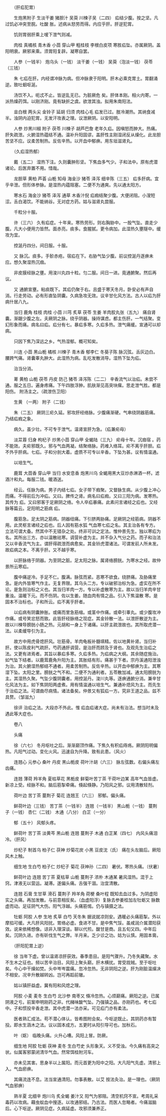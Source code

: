 <!-- { "loadSidebar": true } -->
　　（肝疝犯胃）

　　生炮黑附子 生淡干姜 猪胆汁 吴萸 川楝子吴（二四） 疝结少腹。按之坚。凡过饥必冲突至脘。吐酸 胀。述病从怒劳而得。内应乎肝。肝逆犯胃。

　　饥则胃弱肝乘上嗳下泄气则减。

　　肉桂 真橘核 青木香 小茴 穿山甲 粗桂枝 李根白皮项 寒胜疝坠。亦属厥阴。盖阳明衰。厥邪来乘。须胃阳复辟。凝寒自罢。

　　人参（一钱半） 炮乌头（一钱） 淡干姜（一钱） 吴萸（泡淡一钱） 茯苓（三钱）

　　朱 七疝在肝。内经谓冲脉为病。但冲脉隶于阳明。肝木必乘克胃土。胃翻涌逆。致吐蛔呕涎。

　　汤饮不入。呃忒不止。皆逆乱无已。为脏厥危 矣。肝体本刚。相火内寄。一派热燥药饵。以刚济刚。竟有缺折之虞。欲泄其浊。拟用朱南阳法。

　　韭白根 两头尖 金铃子 延胡 归须 肉桂心毛 疝发已过。肢冷潮热。其纳食减半。浊阴内迫犯胃。无发汗攻表之理。议泄厥阴。以安阳明。

　　人参 炒黑川椒 附子 茯苓 川楝子 胡芦巴詹 老年久疝。因嗔怒而肿大。热痛。肝失疏泄。火腑湿热蕴结不通。温补升阳固谬。盖肝性主刚湿闭反从燥化。此龙胆苦坚不应。议柔苦制热。反佐辛热。以开血中郁痹。用东垣滋肾丸。

　　（久疝湿热郁）

　　戴（五二） 湿热下注。久则囊肿形坚。下焦血多气少。子和法中。原有虎潜诸论。后医弃置不用。惜哉。

　　龙胆草 黄柏 芦荟 山栀 知母 海金沙 猪苓 泽泻 细辛陈（三五） 疝多肝病。宜乎辛泄。但形体参脉。是湿热内蕴阻塞。二便不为通爽。先以通太阳方。

　　寒水石 海金沙 猪苓 泽泻 通草 木香汁倪 疝瘕结聚少腹。大便闭阻。小溲短涩。舌白渴饮。不能纳谷。无对症方药。姑与滋肾丸尝服。

　　千粒分十服。

　　许（三六） 久有疝症。十年来。寒热劳形。则右胸胁中。一股气坠。直走少腹。凡大小便用力皆然。面赤亮。痰多。食腥腻。更令病加。此湿热久壅隧中。缓攻为宜。

　　控涎丹四分。间日服。十服。

　　又 脉沉。痰多。手骱赤疮。宿疝在下。右胁气坠少腹。前议控涎丹逐痹未应。想久聚湿热沉痼。

　　非皮膜经脉之壅。用浚川丸四十粒。匀二服。间日一进。竟通腑聚。然后再议。

　　又 通腑宣壅。粘痰既下。其疝仍聚于右。且盛于寒天冬月。卧安必有声自消。行走劳动。必有形直坠阴囊。久病急攻无效。议辛甘化风方法。古人以疝为肝病什居八九。

　　当归 鹿角 桂枝 肉桂 小茴 川芎 炙草 茯苓 生姜 羊肉胶丸张（五九） 痛自肾囊。渐踞少腹之左。夫厥阴之脉。绕乎阴器。操持谋虑。都主伤肝。一气结聚。变幻形象而痛。病名曰疝。疝分有七。暴疝多寒。久疝多热。泄气痛缓。宣通可以却病。

　　只因下焦乃深远之乡。气热湿郁。概可知矣。

　　川连 小茴 黑山栀 橘核 川楝子 青木香 郁李仁 冬葵子陈 脉沉弦。舌灰边白。腰跨气痛。肾囊睾丸肿大。此湿热为病。乱吃发散消导。湿热下坠为疝。

　　治当分消。

　　萆 黄柏 山栀 茯苓 丹皮 防己 猪苓 泽泻陈（二二） 辛香流气以治疝。未尝不通。服之五日。遍身疼痛。下午四肢浮肿。肌肤渐见高突块瘰。思走泄气胜。都是阳伤。 附汤主之。（疏泄伤卫阳）

　　生黄 （一两） 附子（二钱）

　　朱（二五） 厥阴三疟久延。邪攻肝经络脉。少腹痛渐硬。气串绕阴器筋痛。乃结疝瘕之象。

　　病久。虽少壮。不可专于泄气。温肾宣肝为急。（疝兼疟母）

　　淡苁蓉 归身 枸杞子 炒黑小茴 穿山甲 全蝎陆（三九） 疟母十年。沉痼宿 。药不能效。夫疟邪既久。邪与气血两凝。结聚络脉。药难入络耳。疟不离乎肝胆。疝不外乎肝病。七疝。子和分剖大着。虚质不可专以辛香。下坠为甚。议有情温通。

　　以培生气。

　　鹿茸 大茴香 穿山甲 当归 水安息香 炮黑川乌 全蝎用黑大豆炒赤淋酒一杯。滤酒汁和丸。每服二钱。暖酒送。

　　经云。任脉为病。男子内结七疝。女子带下瘕聚。又督脉生病。从少腹上冲心而痛。不得前后为冲疝。又曰。脾传之肾。病名曰疝瘕。又曰三阳为病。发寒热。其传为 疝。又曰邪客于足厥阴之络。令人卒疝暴痛。此素问言诸经之疝也。又经脉等篇云。足阳明之筋病 疝。

　　腹筋急。足太阴之筋病。阴器纽痛。下引脐两胁痛。足厥阴之经筋病。阴器不用。此灵枢言诸经之疝也。后人因有筋水狐 气血寒七疝之名。其主治各有专方。立法可谓大备。然其中不无错杂之处。终非可训之定法。惟仲景先生。独以寒疝为名。其所出三方。亦以温散祛寒。调营补虚为主。并不杂入气分之药。而子和治法又以辛香流气为主。谓肝得疏泄而病愈矣。其金铃虎潜诸法。可谓发前人所未发。故疝病之本。不离乎肝。又不越乎寒。

　　以肝脉络于阴器。为至阴之脏。足太阳之脉。属肾络膀胱。为寒水之经。故仲景所云寒疝。

　　腹中痛逆冷。手足不仁。腹满。脉弦而紧。恶寒不欲食。绕脐痛。及胁痛里急。是内外皆寒气作主。无复界限。其乌头二方。专以破邪治标为急。虚实在所不论。是急则治标之义也。其当归羊肉一方。专以补虚散寒为主。故以当归羊肉辛甘重浊。温暖下元。而不伤阴。佐以生姜。随血肉有情之品。引入下焦温散 寒。是固本不治标也。子和所云。疝不离乎肝者。

　　以疝病有阴囊肿胀。或痛而里急筋缩。或茎中作痛。或牵引睾丸。或少腹攻冲作痛。或号笑忿怒而致。此皆肝经脉络之现症。其金铃散一法。以泄肝散逆为主。故以川楝导膀胱小肠之热。元胡和一身上下诸痛。以肝主疏泄故也。其所取虎潜一法。以柔缓导引为主。

　　故方中用虎骨熄肝风。壮筋骨。羊肉龟板补髓填精。佐以地黄补肾。当归补肝。使以陈皮利气疏肝。芍药通肝调营。是治肝而顾及于肾也。及观先生治疝之法。又更有进焉者。其旨以暴疝多寒。久疝多热。为疝病之大纲。其余随症施治。如气坠下结者。以鹿茸鹿角升阳为主。其胀结有形。痛甚于下者。宗丹溪通阳泄浊为治。其火腑湿热郁结不通者。用柔苦制热。反佐辛热。以开血中郁痹为主。其寒湿下坠。太阳之里。膀胱之气不和。二便不为通利者。五苓散加减。通太阳膀胱为主。其湿热久聚。气坠少腹阴囊者。用控涎丹。浚川丸等。逐痹通腑分消。兼辛甘化风法为主。如下焦阴阳两虚煮。用有情温通以培生气。兼通补熄风为主。而先生于治疝之法。可谓曲尽病情。诸法备矣。仲景又有狐疝一方。究非王道之品。兹不具赘。（邹滋九）

　　徐评 治疝之法。大段亦不外此。惟 疝血疝诸大症。尚未有治法。想当时未及遇此等大症也。

　　卷八

　　头痛

　　徐（六七） 冬月呕吐之后。渐渐巅顶作痛。下焦久有积疝痔疡。厥阴阳明偏热。凡阳气过动。变化火风。迅速自为升降。致有此患。（风火）

　　连翘心 元参心 桑叶 丹皮 黑山栀皮 荷叶汁胡（六三） 脉左弦数。右偏头痛左齿痛。

　　连翘 薄荷 羚羊角 夏枯草花 黑栀皮 鲜菊叶苦丁茶 干荷叶边某 高年气血皆虚。新凉上受。经脉不和。脑后筋掣牵痛。倏起倏静。乃阳风之邪。议用清散轻剂。

　　荷叶边 苦丁茶 蔓荆子 菊花 连翘王（六三） 邪郁。偏头痛。

　　鲜荷叶边（三钱） 苦丁茶（一钱半） 连翘（一钱半） 黑山栀（一钱） 蔓荆子（一钱） 杏仁（二钱） 木通（八分） 白芷（一分）

　　郁（五十） 风郁头疼。

　　鲜荷叶 苦丁茶 淡黄芩 黑山栀 连翘 蔓荆子 木通 白芷某（四七） 内风头痛泪冷。（肝风）

　　炒杞子 制首乌 柏子仁 茯神 炒菊花炭 小黑 豆皮沈（氏） 痛在头左脑后。厥阳风木上触。

　　细生地 生白芍 柏子仁 炒杞子 菊花 茯神孙（二四） 暑伏。寒热头痛。（伏暑）

　　鲜荷叶边 连翘 苦丁茶 夏枯草 山栀 蔓荆子 浓朴 木通某 暑风湿热。混于上窍。津液无以营运。凝滞。遂偏头痛。舌强干涸。治宜清散。

　　连翘 石膏 生甘草 滑石 蔓荆子 羚羊角 荷梗 桑叶程 既知去血过多。为阴虚阳实之头痛。再加发散。与前意相反矣。（血虚阳浮）复脉去参姜桂加左牡蛎又 脉数虚而动。足征阴气大伤。阳气浮越。头痛筋惕。仍与镇摄之法。

　　牡蛎 阿胶 人参 生地 炙草 白芍 天冬朱 据说就凉则安。遇暖必头痛筋掣。外以摩掐可缓。大凡肝风阳扰。胃络必虚。食进不甘。是中焦气馁。虽咸润介属潜阳获效。说来依稀想像。谅非入理深谈。聊以代煎。酸甘是商。且五旬又四。中年后矣。沉阴久进。亦有斫伐生气之弊。半月来。乏少诊之功。姑为认慎。用固本膏。

　　（肝阳犯胃上逆）

　　徐 当年下虚。曾以温肾凉肝获效。春季患目。是阳气骤升。乃冬失藏聚。水不生木之征也。频以苦辛治目。风阳上聚头巅。肝木横扰。胃受戕贼。至于呕吐矣。今心中干燥如焚。头中岑岑震痛。忽冷忽热。无非阴阳之逆。肝为刚脏温燥决不相安。况辛升散越转凶。岂可再蹈前辙。

　　姑以镇肝益虚。冀有阳和风熄之理。

　　阿胶 小麦 麦冬 生白芍 北沙参 南枣又 倏冷忽热。心烦巅痛。厥阳之逆。已属阴液之亏。前案申明刚药之非。代赭味酸气坠。乃强镇之品。亦刚药也。考七疝中。子和惯投辛香走泄。其中虎潜一法亦采。可见疝门亦有柔法。

　　医者熟汇成法。苟不潜心体认。皆希图附会矣。今呕逆既止。其阴药亦有暂投。即水生涵木之法。议以固本成方。五更时从阳引导可也。加秋石。

　　叶（妪） 临晚头痛。火升心嘈。风阳上冒。防厥。

　　细生地 阿胶 牡蛎 茯神 麦冬 生白芍史 头形象天。义不受浊。今久痛有高突之状。似属客邪蒙闭清华气血。然常饵桂附河车。

　　亦未见其害。思身半以上属阳。而元首更为阳中之阳。大凡阳气先虚。清邪上入。气血瘀痹。

　　其痛流连不息。法当宣通清阳。勿事表散。以艾 按法灸治。是一理也。（厥阴气血邪痹）

　　熟半夏 北细辛 炮川乌 炙全蝎 姜汁又 阳气为邪阻。清空机窍不宣。考周礼采毒药以攻病。藉虫蚁血中搜逐。以攻通邪结。乃古法。而医人忽略者。今痛滋脑后。心下呕逆。厥阴见症。久病延虚。攻邪须兼养正。

